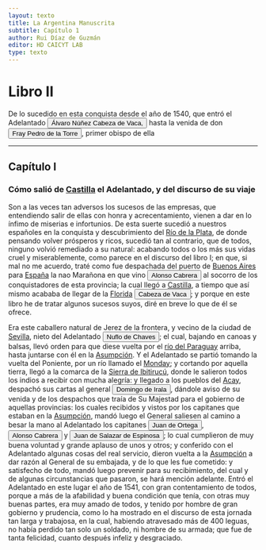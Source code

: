 ```yaml
---
layout: texto
title: La Argentina Manuscrita
subtitle: Capítulo 1
author: Rui Díaz de Guzmán
editor: HD CAICYT LAB
type: texto
---
```


# Libro II
De lo sucedido en esta conquista desde el año de 1540, que entró el Adelantado <button class="balloon" data-balloon-pos="up" data-balloon-length="large" data-balloon="conqueror,explorer">Álvaro Núñez Cabeza de Vaca,</button> hasta la venida de don <button class="balloon" data-balloon-pos="up" data-balloon-length="large" data-balloon="person">Fray Pedro de la Torre</button>, primer obispo de ella

------------------------------

## Capítulo I

### Cómo salió de <a href="https://recogito.pelagios.org/document/wzqxhk0h3vpikm/part/1/edit#03143950-37db-4519-a78f-0efe498cd6d6" target="_blank">Castilla</a> el Adelantado, y del discurso de su viaje


Son a las veces tan adversos los sucesos de las empresas, que entendiendo salir de ellas con honra y acrecentamiento, vienen a dar en lo ínfimo de miserias e infortunios. De esta suerte sucedió a nuestros españoles en la conquista y <rs xml:id="recogito-752d6985-ff06-446c-8842-f4f63d2464e3" type="event">descubrimiento</rs> del <a href="https://recogito.pelagios.org/document/wzqxhk0h3vpikm/part/1/edit#0e8dadd5-54cc-4adf-8ffc-bcf116cc10c1" target="_blank">Río de la Plata</a>, de donde pensando volver prósperos y ricos, sucedió tan al contrario, que de todos, ninguno volvió remediado a su natural: acabando todos o los más sus vidas cruel y miserablemente, como parece en el discurso del libro I; en que, si mal no me acuerdo, traté como fue despachada del puerto de <a href="https://recogito.pelagios.org/document/wzqxhk0h3vpikm/part/1/edit#40801d63-919e-4a09-a475-10c3170d02a8" target="_blank">Buenos Aires</a> para <a href="https://recogito.pelagios.org/document/wzqxhk0h3vpikm/part/1/edit#4b7269ac-4243-4d4e-b200-8b9cbc666c0d" target="_blank">España</a> la nao Marañona en que vino <button class="balloon" data-balloon-pos="up" data-balloon-length="large" data-balloon="conqueror,explorer">Alonso Cabrera</button> al socorro de los conquistadores de esta provincia; la cual llegó a <a href="https://recogito.pelagios.org/document/wzqxhk0h3vpikm/part/1/edit#b60ea8cb-31ef-4118-b3ba-73b5aaf33455" target="_blank">Castilla</a>, a tiempo que así mismo acababa de llegar de la <a href="https://recogito.pelagios.org/document/wzqxhk0h3vpikm/part/1/edit#76300dfa-1cd5-4033-bfb1-1ab1823205fe" target="_blank">Florida</a> <button class="balloon" data-balloon-pos="up" data-balloon-length="large" data-balloon="person">Cabeza de Vaca</button>; y porque en este libro he de tratar algunos sucesos suyos, diré en breve lo que de él se ofrece.

Era este caballero natural de Jerez de la frontera, y vecino de la ciudad de <a href="https://recogito.pelagios.org/document/wzqxhk0h3vpikm/part/1/edit#d042f578-f92c-4273-a8df-1d36610e6c03" target="_blank">Sevilla</a>, nieto del Adelantado <button class="balloon" data-balloon-pos="up" data-balloon-length="large" data-balloon="explorer,conqueror">Nuflo de Chaves</button>; el cual, bajando en canoas y balsas, llevó orden para que diese vuelta por el <a href="https://recogito.pelagios.org/document/wzqxhk0h3vpikm/part/1/edit#88bba112-7a9d-45f9-9ebb-b80e65af80a2" target="_blank">río del Paraguay</a> arriba, hasta juntarse con él en la <a href="https://recogito.pelagios.org/document/wzqxhk0h3vpikm/part/1/edit#7be8c199-c037-4a0a-877a-7b5937f3617c" target="_blank">Asumpción</a>. Y el Adelantado se partió tomando la vuelta del Poniente, por un río llamado el <a href="https://recogito.pelagios.org/document/wzqxhk0h3vpikm/part/1/edit#1bbe47da-807a-4909-b2cf-cf22eac155f8" target="_blank">Monday</a>; y cortando por aquella tierra, llegó a la comarca de la <a href="https://recogito.pelagios.org/document/wzqxhk0h3vpikm/part/1/edit#85df6790-3564-4489-92e3-3263b5500349" target="_blank">Sierra de Ibitirucú</a>, donde le salieron todos los indios a recibir con mucha alegría: y llegado a los pueblos del <a href="https://recogito.pelagios.org/document/wzqxhk0h3vpikm/part/1/edit#b1e999ec-05f2-4dd2-acff-7c8464a72848" target="_blank">Acay</a>, despachó sus cartas al general <button class="balloon" data-balloon-pos="up" data-balloon-length="large" data-balloon="person">Domingo de Irala</button>, dándole aviso de su venida y de los despachos que traía de Su Majestad para el gobierno de aquellas provincias: los cuales recibidos y vistos por los capitanes que estaban en la <a href="https://recogito.pelagios.org/document/wzqxhk0h3vpikm/part/1/edit#893d64fc-e917-486b-8bb0-bec18b29b61e" target="_blank">Asumpción</a>, mandó luego el General saliesen al camino a besar la mano al Adelantado los capitanes <button class="balloon" data-balloon-pos="up" data-balloon-length="large" data-balloon="person">Juan de Ortega</button>, <button class="balloon" data-balloon-pos="up" data-balloon-length="large" data-balloon="person">Alonso Cabrera</button> y <button class="balloon" data-balloon-pos="up" data-balloon-length="large" data-balloon="person">Juan de Salazar de Espinosa</button>; lo cual cumplieron de muy buena voluntad y grande aplauso de unos y otros; y conferido con el Adelantado algunas cosas del real servicio, dieron vuelta a la <a href="https://recogito.pelagios.org/document/wzqxhk0h3vpikm/part/1/edit#3da188b9-cacf-4d5f-89bd-9950c840e0ae" target="_blank">Asumpción</a> a dar razón al General de su embajada, y de lo que les fue cometido: y satisfecho de todo, mandó luego prevenir para su recibimiento, del cual y de algunas circunstancias que pasaron, se hará mención adelante. Entró el Adelantado en este lugar el año de 1541, con gran contentamiento de todos, porque a más de la afabilidad y buena condición que tenía, con otras muy buenas partes, era muy amado de todos, y tenido por hombre de gran gobierno y prudencia, como lo ha mostrado en el discurso de esta jornada tan larga y trabajosa, en la cual, habiendo atravesado más de 400 leguas, no había perdido tan solo un soldado, ni hombre de su armada; que fue de tanta felicidad, cuanto después infeliz y desgraciado.